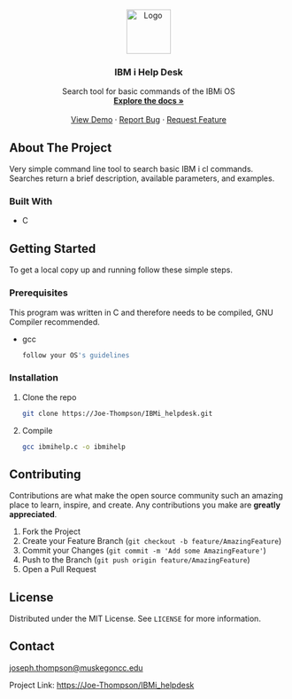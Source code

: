 <!--
*** Thanks for checking out the Best-README-Template. If you have a suggestion
*** that would make this better, please fork the repo and create a pull request
*** or simply open an issue with the tag "enhancement".
*** Thanks again! Now go create something AMAZING! :D
***
***
***
*** To avoid retyping too much info. Do a search and replace for the follJoe-Thompson, IBMi_helpdesk, , joseph.thompson@muskegoncc.edu, IBM i Help Desk, Common command look up tool
-->



<!-- PROJECT SHIELDS -->
<!--
*** I'm using markdown "reference style" links for readability.
*** Reference links are enclosed in brackets [ ] instead of parentheses ( ).
*** See the bottom of this document for the declaration of the reference variables
*** for contributors-url, forks-url, etc. This is an optional, concise syntax you may use.
*** https://www.markdownguide.org/basic-syntax/#reference-style-links
-->




<!-- PROJECT LOGO -->
<br />
<p align="center">
  <a href="https://Joe-Thompson/IBMi_helpdesk">
    <img src="https://marketplace.magento.com/media/catalog/product/cache/adc9a2293be371a515eb30a463d80c57/3/9/392f_helpdesk-for-magento.png" alt="Logo" width="80" height="80">
  </a>

<h3 align="center">IBM i Help Desk</h3>

  <p align="center">
    Search tool for basic commands of the IBMi OS
    <br />
    <a href="https://Joe-Thompson/IBMi_helpdesk"><strong>Explore the docs »</strong></a>
    <br />
    <br />
    <a href="https://Joe-Thompson/IBMi_helpdesk">View Demo</a>
    ·
    <a href="https://Joe-Thompson/IBMi_helpdesk/issues">Report Bug</a>
    ·
    <a href="https://Joe-Thompson/IBMi_helpdesk/issues">Request Feature</a>
  </p>


<!-- ABOUT THE PROJECT -->
## About The Project

Very simple command line tool to search basic IBM i cl commands.  Searches return a brief description,
available parameters, and examples. 


### Built With

* []()C

<!-- GETTING STARTED -->
## Getting Started

To get a local copy up and running follow these simple steps.

### Prerequisites

This program was written in C and therefore needs to be compiled, GNU Compiler recommended.
* gcc
  ```sh
  follow your OS's guidelines
  ```

### Installation

1. Clone the repo
   ```sh
   git clone https://Joe-Thompson/IBMi_helpdesk.git
   ```
2. Compile
   ```sh
   gcc ibmihelp.c -o ibmihelp
   ```


<!-- CONTRIBUTING -->
## Contributing

Contributions are what make the open source community such an amazing place to learn, inspire, and create. Any contributions you make are **greatly appreciated**.

1. Fork the Project
2. Create your Feature Branch (`git checkout -b feature/AmazingFeature`)
3. Commit your Changes (`git commit -m 'Add some AmazingFeature'`)
4. Push to the Branch (`git push origin feature/AmazingFeature`)
5. Open a Pull Request



<!-- LICENSE -->
## License

Distributed under the MIT License. See `LICENSE` for more information.



<!-- CONTACT -->
## Contact

joseph.thompson@muskegoncc.edu

Project Link: [https://Joe-Thompson/IBMi_helpdesk](https://Joe-Thompson/IBMi_helpdesk)

<!-- MARKDOWN LINKS & IMAGES -->
<!-- https://www.markdownguide.org/basic-syntax/#reference-style-links -->
[contributors-shield]: https://img.shields.io/github/coJoe-Thompson/repo.svg?style=for-the-badge
[contributors-url]: https://Joe-Thompson/IBMi_helpdesk/graphs/contributors
[forks-shield]: https://img.shields.io/giJoe-Thompson/repo.svg?style=for-the-badge
[forks-url]: https://Joe-Thompson/IBMi_helpdesk/network/members
[stars-shield]: https://img.shields.io/giJoe-Thompson/repo.svg?style=for-the-badge
[stars-url]: https://Joe-Thompson/IBMi_helpdesk/stargazers
[issues-shield]: https://img.shields.io/gitJoe-Thompson/repo.svg?style=for-the-badge
[issues-url]: https://Joe-Thompson/IBMi_helpdesk/issues
[license-shield]: https://img.shields.io/githJoe-Thompson/repo.svg?style=for-the-badge
[license-url]: https://Joe-Thompson/IBMi_helpdesk/blob/master/LICENSE.txt
[linkedin-shield]: https://img.shields.io/badge/-LinkedIn-black.svg?style=for-the-badge&logo=linkedin&colorB=555
[linkedin-url]: https://linkeJoe-Thompson

